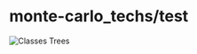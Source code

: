 monte-carlo_techs/test
=====

![Classes Trees](https://github.com/newmen/monte-carlo_techs/raw/master/uses/test/classes_tree.png?raw=true)
